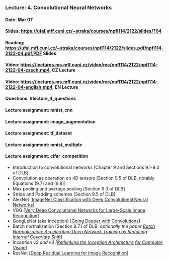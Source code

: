 ### Lecture: 4. Convolutional Neural Networks
#### Date: Mar 07
#### Slides: https://ufal.mff.cuni.cz/~straka/courses/npfl114/2122/slides/?04
#### Reading: https://ufal.mff.cuni.cz/~straka/courses/npfl114/2122/slides.pdf/npfl114-2122-04.pdf,PDF Slides
#### Video: https://lectures.ms.mff.cuni.cz/video/rec/npfl114/2122/npfl114-2122-04-czech.mp4, CZ Lecture
#### Video: https://lectures.ms.mff.cuni.cz/video/rec/npfl114/2122/npfl114-2122-04-english.mp4, EN Lecture
#### Questions: #lecture_4_questions
#### Lecture assignment: mnist_cnn
#### Lecture assignment: image_augmentation
#### Lecture assignment: tf_dataset
#### Lecture assignment: mnist_multiple
#### Lecture assignment: cifar_competition

- Introduction to convolutional networks [Chapter 9 and Sections 9.1-9.3 of DLB]
- Convolution as operation on 4D tensors [Section 9.5 of DLB, notably Equations (9.7) and (9.8)]
- Max pooling and average pooling [Section 9.3 of DLB]
- Stride and Padding schemes [Section 9.5 of DLB]
- AlexNet [[ImageNet Classification with Deep Convolutional Neural Networks](https://papers.nips.cc/paper/4824-imagenet-classification-with-deep-convolutional-neural-networks.pdf)]
- VGG [[Very Deep Convolutional Networks for Large-Scale Image Recognition](https://arxiv.org/abs/1409.1556)]
- GoogLeNet (aka Inception) [[Going Deeper with Convolutions](https://arxiv.org/abs/1409.4842)]
- Batch normalization [Section 8.7.1 of DLB, *optionally the paper [Batch Normalization: Accelerating Deep Network Training by Reducing Internal Covariate Shift](https://arxiv.org/abs/1502.03167)*]
- *Inception v2 and v3 [[Rethinking the Inception Architecture for Computer Vision](https://arxiv.org/abs/1512.00567)]*
- ResNet [[Deep Residual Learning for Image Recognition](https://arxiv.org/abs/1512.03385)]
